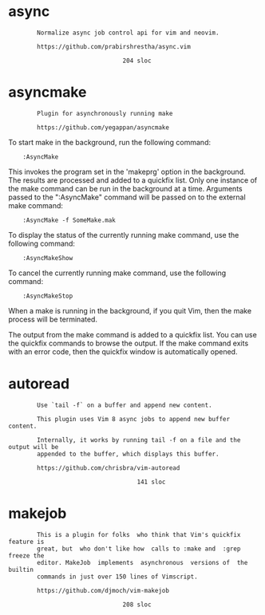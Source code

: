 # async

            Normalize async job control api for vim and neovim.

            https://github.com/prabirshrestha/async.vim

                                    204 sloc

# asyncmake

            Plugin for asynchronously running make

            https://github.com/yegappan/asyncmake



To start make in the background, run the following command:

        :AsyncMake

This invokes the program set in the 'makeprg' option in the background.
The results are processed and added to a quickfix list.
Only one instance of the make command can be run in the background at a time.
Arguments passed to  the ":AsyncMake" command will be passed  on to the external
make command:

        :AsyncMake -f SomeMake.mak

To display the  status of the currently running make  command, use the following
command:

        :AsyncMakeShow

To cancel the currently running make command, use the following command:

        :AsyncMakeStop

When a make is running in the background, if you quit Vim, then the make process
will be terminated.

The output from  the make command is  added to a quickfix list. You  can use the
quickfix commands to browse the output. If  the make command exits with an error
code, then the quickfix window is automatically opened.

# autoread

            Use `tail -f` on a buffer and append new content.

            This plugin uses Vim 8 async jobs to append new buffer content.

            Internally, it works by running tail -f on a file and the output will be
            appended to the buffer, which displays this buffer.

            https://github.com/chrisbra/vim-autoread

                                        141 sloc

# makejob

            This is a plugin for folks  who think that Vim's quickfix feature is
            great, but  who don't like how  calls to :make and  :grep freeze the
            editor. MakeJob  implements  asynchronous  versions of  the  builtin
            commands in just over 150 lines of Vimscript.

            https://github.com/djmoch/vim-makejob

                                    208 sloc

